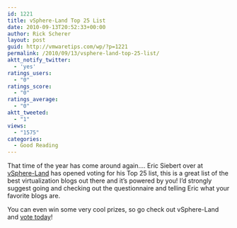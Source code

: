 ```yaml
---
id: 1221
title: vSphere-Land Top 25 List
date: 2010-09-13T20:52:33+00:00
author: Rick Scherer
layout: post
guid: http://vmwaretips.com/wp/?p=1221
permalink: /2010/09/13/vsphere-land-top-25-list/
aktt_notify_twitter:
  - 'yes'
ratings_users:
  - "0"
ratings_score:
  - "0"
ratings_average:
  - "0"
aktt_tweeted:
  - "1"
views:
  - "1575"
categories:
  - Good Reading
---
```

That time of the year has come around again&#8230;. Eric Siebert over at <a href="http://vsphere-land.com/news/voting-now-open-for-the-top-25-vmware-virtualization-blogs.html" target="_blank">vSphere-Land</a> has opened voting for his Top 25 list, this is a great list of the best virtualization blogs out there and it&#8217;s powered by you! I&#8217;d strongly suggest going and checking out the questionnaire and telling Eric what your favorite blogs are.

You can even win some very cool prizes, so go check out vSphere-Land and <a href="http://vsphere-land.com/news/voting-now-open-for-the-top-25-vmware-virtualization-blogs.html" target="_blank">vote today</a>!